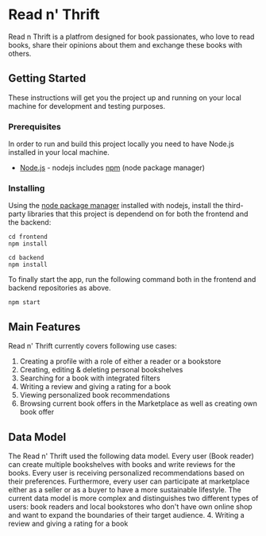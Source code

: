 # Read n' Thrift 

Read n Thrift is a platfrom designed for book passionates, who love to read books, share their opinions about them and exchange these books with others.  

## Getting Started

These instructions will get you the project up and running on your local machine for development and testing purposes.

### Prerequisites

In order to run and build this project locally you need to have Node.js installed in your local machine. 

* [Node.js](https://nodejs.org/) - nodejs includes [npm](https://www.npmjs.com/) (node package manager) 

### Installing

Using the [node package manager](https://www.npmjs.com) installed with nodejs, install the third-party libraries that this project is dependend on for both the frontend and the backend: 

```
cd frontend
npm install
```
```
cd backend
npm install
```

To finally start the app, run the following command both in the frontend and backend repositories as above. 

```
npm start
```

## Main Features

Read n' Thrift currently covers following use cases:
  1. Creating a profile with a role of either a reader or a bookstore 
  2. Creating, editing & deleting personal bookshelves
  3. Searching for a book with integrated filters
  4. Writing a review and giving a rating for a book
  5. Viewing personalized book recommendations
  6. Browsing current book offers in the Marketplace as well as creating own book offer


## Data Model
The Read n' Thrift used the following data model. Every user (Book reader) can create multiple bookshelves with books and write reviews for the books. Every user is receiving personalized recommendations based on their preferences. Furthermore, every user can participate at marketplace either as a seller or as a buyer to have a more sustainable lifestyle. The current data model is more complex and distinguishes two different types of users: book readers and local bookstores who don't have own online shop and want to expand the boundaries of their target audience. 
  4. Writing a review and giving a rating for a book
